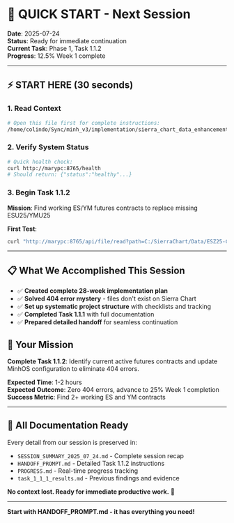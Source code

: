 # 🚀 QUICK START - Next Session

**Date**: 2025-07-24  
**Status**: Ready for immediate continuation  
**Current Task**: Phase 1, Task 1.1.2  
**Progress**: 12.5% Week 1 complete

---

## ⚡ **START HERE (30 seconds)**

### **1. Read Context**
```bash
# Open this file first for complete instructions:
/home/colindo/Sync/minh_v3/implementation/sierra_chart_data_enhancement/phase1_immediate_fixes/HANDOFF_PROMPT.md
```

### **2. Verify System Status**
```bash
# Quick health check:
curl http://marypc:8765/health
# Should return: {"status":"healthy"...}
```

### **3. Begin Task 1.1.2**
**Mission**: Find working ES/YM futures contracts to replace missing ESU25/YMU25

**First Test**:
```bash
curl "http://marypc:8765/api/file/read?path=C:/SierraChart/Data/ESZ25-CME.dly"
```

---

## 📋 **What We Accomplished This Session**

- ✅ **Created complete 28-week implementation plan**
- ✅ **Solved 404 error mystery** - files don't exist on Sierra Chart
- ✅ **Set up systematic project structure** with checklists and tracking
- ✅ **Completed Task 1.1.1** with full documentation
- ✅ **Prepared detailed handoff** for seamless continuation

## 🎯 **Your Mission**

**Complete Task 1.1.2**: Identify current active futures contracts and update MinhOS configuration to eliminate 404 errors.

**Expected Time**: 1-2 hours  
**Expected Outcome**: Zero 404 errors, advance to 25% Week 1 completion  
**Success Metric**: Find 2+ working ES and YM contracts

---

## 📁 **All Documentation Ready**

Every detail from our session is preserved in:
- `SESSION_SUMMARY_2025_07_24.md` - Complete session recap
- `HANDOFF_PROMPT.md` - Detailed Task 1.1.2 instructions  
- `PROGRESS.md` - Real-time progress tracking
- `task_1_1_1_results.md` - Previous findings and evidence

**No context lost. Ready for immediate productive work.** 🚀

---

**Start with HANDOFF_PROMPT.md - it has everything you need!**